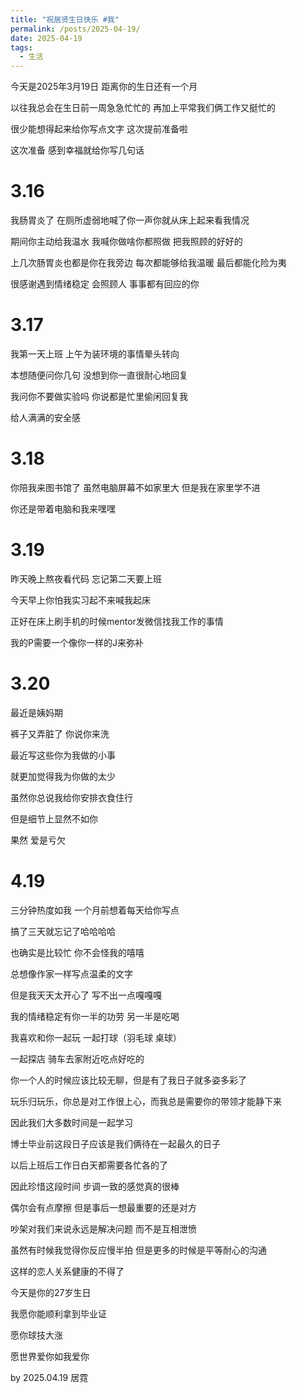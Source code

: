 ```yaml
---
title: "祝居贤生日快乐 #我"
permalink: /posts/2025-04-19/
date: 2025-04-19
tags:
  - 生活
---
```


今天是2025年3月19日 距离你的生日还有一个月 

以往我总会在生日前一周急急忙忙的 再加上平常我们俩工作又挺忙的

很少能想得起来给你写点文字 这次提前准备啦

这次准备 感到幸福就给你写几句话 

# 3.16 

我肠胃炎了 在厕所虚弱地喊了你一声你就从床上起来看我情况

期间你主动给我温水 我喊你做啥你都照做 把我照顾的好好的 

上几次肠胃炎也都是你在我旁边 每次都能够给我温暖 最后都能化险为夷

很感谢遇到情绪稳定 会照顾人 事事都有回应的你 

# 3.17 

我第一天上班 上午为装环境的事情晕头转向

本想随便问你几句 没想到你一直很耐心地回复

我问你不要做实验吗 你说都是忙里偷闲回复我 

给人满满的安全感

# 3.18

你陪我来图书馆了 虽然电脑屏幕不如家里大 但是我在家里学不进

你还是带着电脑和我来嘿嘿

# 3.19

昨天晚上熬夜看代码 忘记第二天要上班 

今天早上你怕我实习起不来喊我起床

正好在床上刷手机的时候mentor发微信找我工作的事情 

我的P需要一个像你一样的J来弥补

# 3.20 
最近是姨妈期 

裤子又弄脏了 你说你来洗 

最近写这些你为我做的小事

就更加觉得我为你做的太少 

虽然你总说我给你安排衣食住行 

但是细节上显然不如你

果然 爱是亏欠

# 4.19
三分钟热度如我 一个月前想着每天给你写点 

搞了三天就忘记了哈哈哈哈 

也确实是比较忙 你不会怪我的嘻嘻

总想像作家一样写点温柔的文字

但是我天天太开心了 写不出一点嘎嘎嘎

我的情绪稳定有你一半的功劳 另一半是吃喝

我喜欢和你一起玩 一起打球（羽毛球 桌球） 

一起探店 骑车去家附近吃点好吃的

你一个人的时候应该比较无聊，但是有了我日子就多姿多彩了

玩乐归玩乐，你总是对工作很上心，而我总是需要你的带领才能静下来

因此我们大多数时间是一起学习 

博士毕业前这段日子应该是我们俩待在一起最久的日子

以后上班后工作日白天都需要各忙各的了

因此珍惜这段时间 步调一致的感觉真的很棒

偶尔会有点摩擦 但是事后一想最重要的还是对方 

吵架对我们来说永远是解决问题 而不是互相泄愤

虽然有时候我觉得你反应慢半拍 但是更多的时候是平等耐心的沟通

这样的恋人关系健康的不得了

今天是你的27岁生日

我愿你能顺利拿到毕业证

愿你球技大涨 

愿世界爱你如我爱你

by 2025.04.19 居霓



